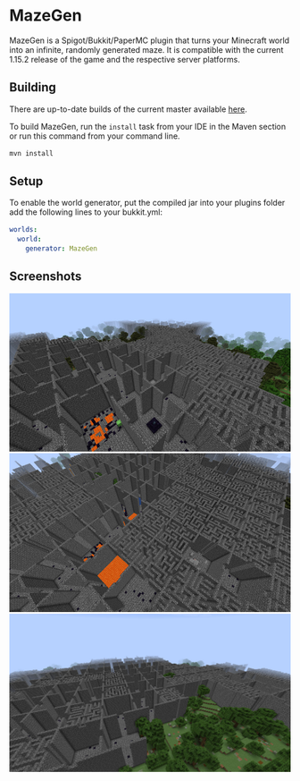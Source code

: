 # MazeGen

MazeGen is a Spigot/Bukkit/PaperMC plugin that turns your Minecraft world into an infinite, randomly generated maze.
It is compatible with the current 1.15.2 release of the game and the respective server platforms.

## Building

There are up-to-date builds of the current master available [here](https://github.com/DevMiner-BuildBot/MazeGen-Builds/releases).

To build MazeGen, run the `install` task from your IDE in the Maven section or run this command from your command line.

```bash
mvn install
```

## Setup

To enable the world generator, put the compiled jar into your plugins folder add the following lines to your bukkit.yml:

```yaml
worlds:
  world:
    generator: MazeGen
```

## Screenshots

  ![Screenshot 1](/assets/Maze-Screenshot-1.jpg)
  ![Screenshot 2](/assets/Maze-Screenshot-2.jpg)
  ![Screenshot 3](/assets/Maze-Screenshot-3.jpg)
